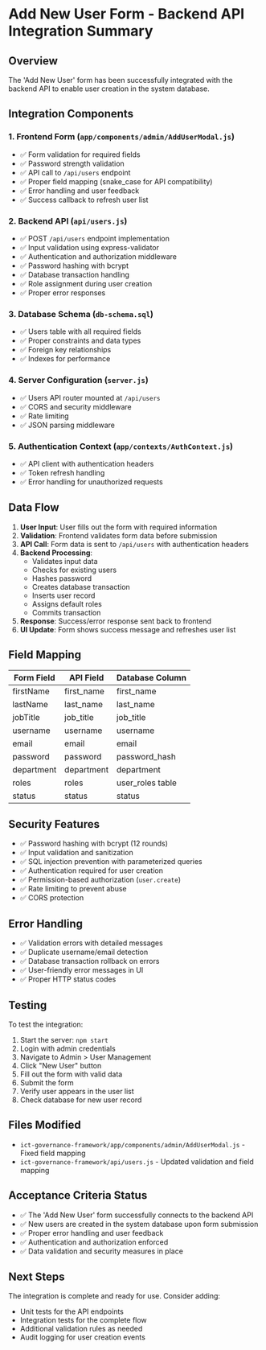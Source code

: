 # Add New User Form - Backend API Integration Summary

## Overview
The 'Add New User' form has been successfully integrated with the backend API to enable user creation in the system database.

## Integration Components

### 1. Frontend Form (`app/components/admin/AddUserModal.js`)
- ✅ Form validation for required fields
- ✅ Password strength validation
- ✅ API call to `/api/users` endpoint
- ✅ Proper field mapping (snake_case for API compatibility)
- ✅ Error handling and user feedback
- ✅ Success callback to refresh user list

### 2. Backend API (`api/users.js`)
- ✅ POST `/api/users` endpoint implementation
- ✅ Input validation using express-validator
- ✅ Authentication and authorization middleware
- ✅ Password hashing with bcrypt
- ✅ Database transaction handling
- ✅ Role assignment during user creation
- ✅ Proper error responses

### 3. Database Schema (`db-schema.sql`)
- ✅ Users table with all required fields
- ✅ Proper constraints and data types
- ✅ Foreign key relationships
- ✅ Indexes for performance

### 4. Server Configuration (`server.js`)
- ✅ Users API router mounted at `/api/users`
- ✅ CORS and security middleware
- ✅ Rate limiting
- ✅ JSON parsing middleware

### 5. Authentication Context (`app/contexts/AuthContext.js`)
- ✅ API client with authentication headers
- ✅ Token refresh handling
- ✅ Error handling for unauthorized requests

## Data Flow

1. **User Input**: User fills out the form with required information
2. **Validation**: Frontend validates form data before submission
3. **API Call**: Form data is sent to `/api/users` with authentication headers
4. **Backend Processing**: 
   - Validates input data
   - Checks for existing users
   - Hashes password
   - Creates database transaction
   - Inserts user record
   - Assigns default roles
   - Commits transaction
5. **Response**: Success/error response sent back to frontend
6. **UI Update**: Form shows success message and refreshes user list

## Field Mapping

| Form Field | API Field | Database Column |
|------------|-----------|-----------------|
| firstName | first_name | first_name |
| lastName | last_name | last_name |
| jobTitle | job_title | job_title |
| username | username | username |
| email | email | email |
| password | password | password_hash |
| department | department | department |
| roles | roles | user_roles table |
| status | status | status |

## Security Features

- ✅ Password hashing with bcrypt (12 rounds)
- ✅ Input validation and sanitization
- ✅ SQL injection prevention with parameterized queries
- ✅ Authentication required for user creation
- ✅ Permission-based authorization (`user.create`)
- ✅ Rate limiting to prevent abuse
- ✅ CORS protection

## Error Handling

- ✅ Validation errors with detailed messages
- ✅ Duplicate username/email detection
- ✅ Database transaction rollback on errors
- ✅ User-friendly error messages in UI
- ✅ Proper HTTP status codes

## Testing

To test the integration:

1. Start the server: `npm start`
2. Login with admin credentials
3. Navigate to Admin > User Management
4. Click "New User" button
5. Fill out the form with valid data
6. Submit the form
7. Verify user appears in the user list
8. Check database for new user record

## Files Modified

- `ict-governance-framework/app/components/admin/AddUserModal.js` - Fixed field mapping
- `ict-governance-framework/api/users.js` - Updated validation and field mapping

## Acceptance Criteria Status

- ✅ The 'Add New User' form successfully connects to the backend API
- ✅ New users are created in the system database upon form submission
- ✅ Proper error handling and user feedback
- ✅ Authentication and authorization enforced
- ✅ Data validation and security measures in place

## Next Steps

The integration is complete and ready for use. Consider adding:
- Unit tests for the API endpoints
- Integration tests for the complete flow
- Additional validation rules as needed
- Audit logging for user creation events